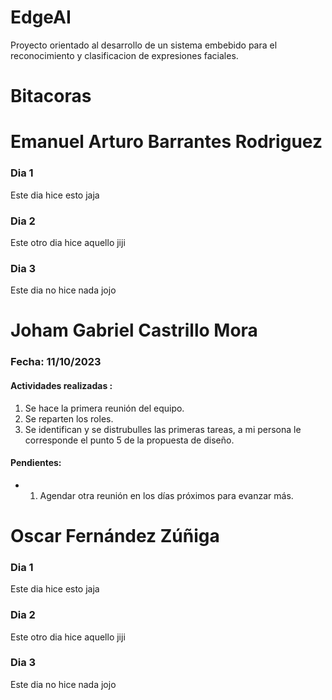# **EdgeAI**
Proyecto orientado al desarrollo de un sistema embebido para el reconocimiento y clasificacion de expresiones faciales.


# **Bitacoras**

# **Emanuel Arturo Barrantes Rodriguez**
### **Dia 1**
Este dia hice esto jaja
### **Dia 2**
Este otro dia hice aquello jiji
### **Dia 3**
Este dia no hice nada jojo








# **Joham Gabriel Castrillo Mora**

### **Fecha: 11/10/2023**

#### **Actividades realizadas :**
1. Se hace la primera reunión del equipo.
2. Se reparten los roles.
3. Se identifican y se distrubulles las primeras tareas, a mi persona le corresponde el punto 5 de la propuesta de diseño.
#### **Pendientes:**
* 1.  Agendar otra reunión en los días próximos para evanzar más. 









# **Oscar Fernández Zúñiga**
### **Dia 1**
Este dia hice esto jaja
### **Dia 2**
Este otro dia hice aquello jiji
### **Dia 3**
Este dia no hice nada jojo
